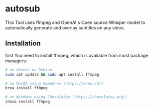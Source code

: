 # autosub

This Tool uses ffmpeg and OpenAI's Open source Whisper model to automatically generate and overlay subtitles on any video.

## Installation

first You need to install ffmpeg, which is available from most package managers:

```bash
# on Ubuntu or Debian
sudo apt update && sudo apt install ffmpeg

# on MacOS using Homebrew (https://brew.sh/)
brew install ffmpeg

# on Windows using Chocolatey (https://chocolatey.org/)
choco install ffmpeg
```
